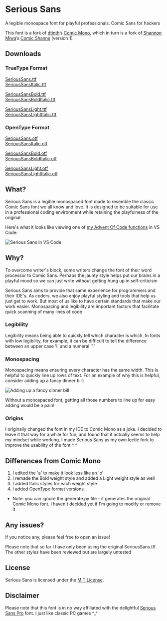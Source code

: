 # Serious Sans
A legible monospace font for playful professionals. Comic Sans for hackers

This font is a fork of [dtinth](https://github.com/dtinth)’s [Comic Mono](https://github.com/dtinth/comic-mono-font), which in turn is a fork of [Shannon Miwa](https://github.com/shannpersand)’s [Comic Shanns](https://github.com/shannpersand/comic-shanns) (version 1)

## Downloads

### TrueType Format
[SeriousSans.ttf](https://kaBeech.github.io/serious-sans/SeriousSans/ttf/SeriousSans.ttf)  
[SeriousSansItalic.ttf](https://kaBeech.github.io/serious-sans/SeriousSans/ttf/SeriousSansItalic.ttf)

[SeriousSansBold.ttf](https://kaBeech.github.io/serious-sans/SeriousSans/ttf/SeriousSansBold.ttf)  
[SeriousSansBoldItalic.ttf](https://kaBeech.github.io/serious-sans/SeriousSans/ttf/SeriousSansBoldItalic.ttf)

[SeriousSansLight.ttf](https://kaBeech.github.io/serious-sans/SeriousSans/ttf/SeriousSansLight.ttf)  
[SeriousSansLightItalic.ttf](https://kaBeech.github.io/serious-sans/SeriousSans/ttf/SeriousSansLightItalic.ttf)

### OpenType Format
[SeriousSans.otf](https://kaBeech.github.io/serious-sans/blob/main/SeriousSans/otf/SeriousSans.otf)  
[SeriousSansItalic.otf](https://kaBeech.github.io/serious-sans/SeriousSans/otf/SeriousSansItalic.otf)

[SeriousSansBold.otf](https://kaBeech.github.io/serious-sans/SeriousSans/otf/SeriousSansBold.otf)  
[SeriousSansBoldItalic.otf](https://kaBeech.github.io/serious-sans/SeriousSans/otf/SeriousSansBoldItalic.otf)

[SeriousSansLight.otf](https://kaBeech.github.io/serious-sans/SeriousSans/otf/SeriousSansLight.otf)  
[SeriousSansLightItalic.otf](https://kaBeech.github.io/serious-sans/SeriousSans/otf/SeriousSansLightItalic.otf)

## What?
Serious Sans is a legible monospaced font made to resemble the classic Comic Sans font we all know and love. It is designed to be suitable for use in a professional coding environment while retaining the playfulness of the original

Here's what it looks like viewing one of [my Advent Of Code functions](https://kaBeech.github.io/Advent-Of-Code-2022) in VS Code:

![Serious Sans in VS Code](https://kaBeech.github.io/serious-sans/vscExample.png "Serious Sans in VS Code")

## Why?
To overcome writer's block, some writers change the font of their word processor to Comic Sans. Perhaps the jaunty style helps put our brains in a playful mood so we can just write without getting hung up in self-criticism

Serious Sans aims to provide that same experience for programmers and their IDE's. As coders, we also enjoy playful styling and tools that help us just get to work. But most of us like to have certain standards that make our work easier. Monospacing and legibility are important factors that facilitate quick scanning of many lines of code

### Legibility
Legibility means being able to quickly tell which character is which. In fonts with low legibility, for example, it can be difficult to tell the difference between an upper case 'I' and a numeral '1'

### Monospacing
Monospacing means ensuring every character has the same width. This is helpful to quickly line up rows of text. For an example of why this is helpful, consider adding up a fancy dinner bill:

![Adding up a fancy dinner bill](https://kaBeech.github.io/serious-sans/fancyDinner.png "Adding up a fancy dinner bill")

Without a monospaced font, getting all those numbers to line up for easy adding would be a pain!

### Origins
I originally changed the font in my IDE to Comic Mono as a joke. I decided to leave it that way for a while for fun, and found that it actually seems to help my mindset while working. I made Serious Sans as my own leetle fork to improve the usability of the font ^_^

## Differences from Comic Mono
1. I edited the 'a' to make it look less like an 'o'
2. I remade the Bold weight style and added a Light weight style as well
3. I added Italic styles for each weight style
4. I added OpenType format versions

- Note: you can ignore the generate.py file - it generates the original Comic Mono font. I haven't decided yet if I'm going to modify or remove it

## Any issues?
If you notice any, please feel free to open an issue!

Please note that so far I have only been using the original SeriousSans.tff. The other styles have been reviewed but are largely untested

## License
Serious Sans is licensed under the [MIT License](LICENSE).

## Disclaimer
Please note that this font is in no way affiliated with the delightful [Serious Sans Pro](https://www.myfonts.com/collections/serious-sans-pro-font-ogentroost) font. I just like classic PC games ^_^
